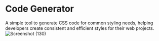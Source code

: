 # Code Generator
A simple tool to generate CSS code for common styling needs, helping developers create consistent and efficient styles for their web projects.
<br>
![Screenshot (130)](https://github.com/user-attachments/assets/8aa4e5ad-baa2-498a-a44b-81466d80b874)
